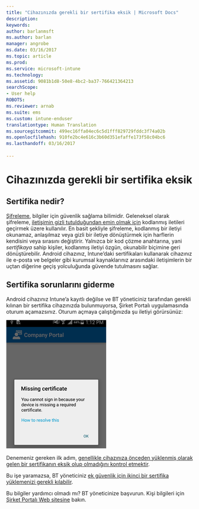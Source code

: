 ```yaml
---
title: "Cihazınızda gerekli bir sertifika eksik | Microsoft Docs"
description: 
keywords: 
author: barlanmsft
ms.author: barlan
manager: angrobe
ms.date: 03/16/2017
ms.topic: article
ms.prod: 
ms.service: microsoft-intune
ms.technology: 
ms.assetid: 9081b1d8-50e8-4bc2-ba37-766421364213
searchScope:
- User help
ROBOTS: 
ms.reviewer: arnab
ms.suite: ems
ms.custom: intune-enduser
translationtype: Human Translation
ms.sourcegitcommit: 499ec16ffa04ec6c5d1fff829729fddc3f74a02b
ms.openlocfilehash: 910fe2bc4e616c3b60d351efaffe173f58c04bc6
ms.lasthandoff: 03/16/2017

---
```



# <a name="your-device-is-missing-a-required-certificate"></a>Cihazınızda gerekli bir sertifika eksik

## <a name="whats-a-certificate"></a>Sertifika nedir?

[Şifreleme](https://technet.microsoft.com/library/cc962030.aspx), bilgiler için güvenlik sağlama bilimidir. Geleneksel olarak şifreleme, [iletişimin gizli tutulduğundan emin olmak için](https://technet.microsoft.com/library/cc962019.aspx) kodlanmış iletileri geçirmek üzere kullanılır. En basit şekliyle şifreleme, kodlanmış bir iletiyi okunamaz, anlaşılmaz veya gizli bir iletiye dönüştürmek için harflerin kendisini veya sırasını değiştirir. Yalnızca bir kod çözme anahtarına, yani _sertifikaya_ sahip kişiler, kodlanmış iletiyi özgün, okunabilir biçimine geri dönüştürebilir. Android cihazınız, Intune’daki sertifikaları kullanarak cihazınız ile e-posta ve belgeler gibi kurumsal kaynaklarınız arasındaki iletişimlerin bir uçtan diğerine geçiş yolculuğunda güvende tutulmasını sağlar.

## <a name="fixing-certificate-issues"></a>Sertifika sorunlarını giderme

Android cihazınız Intune’a kayıtlı değilse ve BT yöneticiniz tarafından gerekli kılınan bir sertifika cihazınızda bulunmuyorsa, Şirket Portalı uygulamasında oturum açamazsınız. Oturum açmaya çalıştığınızda şu iletiyi görürsünüz:

![screenshot-error-message-about-missing-certificate](./media/andr-cert_install-1-cert_missing.png)

Denemeniz gereken ilk adım, [genellikle cihazınıza önceden yüklenmiş olarak gelen bir sertifikanın eksik olup olmadığını kontrol etmektir](your-device-is-missing-a-preinstalled-certificate-android.md).

Bu işe yaramazsa, BT yöneticiniz [ek güvenlik için ikinci bir sertifika yüklemenizi gerekli kılabilir](your-device-is-missing-an-IT-required-certificate-android.md).

Bu bilgiler yardımcı olmadı mı? BT yöneticinize başvurun. Kişi bilgileri için [Şirket Portalı Web sitesine](http://portal.manage.microsoft.com) bakın.

